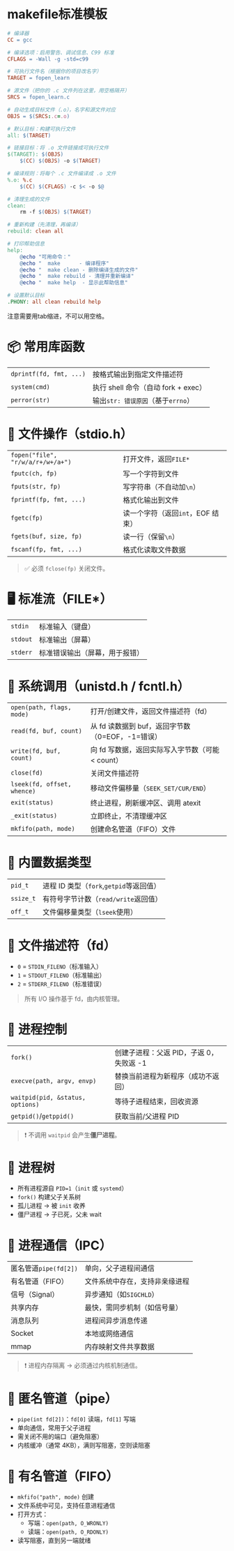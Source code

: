 #  	makefile标准模板

```makefile
# 编译器
CC = gcc

# 编译选项：启用警告、调试信息、C99 标准
CFLAGS = -Wall -g -std=c99

# 可执行文件名（根据你的项目改名字）
TARGET = fopen_learn

# 源文件（把你的 .c 文件列在这里，用空格隔开）
SRCS = fopen_learn.c

# 自动生成目标文件（.o），名字和源文件对应
OBJS = $(SRCS:.c=.o)

# 默认目标：构建可执行文件
all: $(TARGET)

# 链接目标：将 .o 文件链接成可执行文件
$(TARGET): $(OBJS)
	$(CC) $(OBJS) -o $(TARGET)

# 编译规则：将每个 .c 文件编译成 .o 文件
%.o: %.c
	$(CC) $(CFLAGS) -c $< -o $@

# 清理生成的文件
clean:
	rm -f $(OBJS) $(TARGET)

# 重新构建（先清理，再编译）
rebuild: clean all

# 打印帮助信息
help:
	@echo "可用命令："
	@echo "  make      - 编译程序"
	@echo "  make clean - 删除编译生成的文件"
	@echo "  make rebuild - 清理并重新编译"
	@echo "  make help  - 显示此帮助信息"

# 设置默认目标
.PHONY: all clean rebuild help
```

注意需要用tab缩进，不可以用空格。

# 📦 常用库函数

|                         |                                     |
| ----------------------- | ----------------------------------- |
| `dprintf(fd, fmt, ...)` | 按格式输出到指定文件描述符          |
| `system(cmd)`           | 执行 shell 命令（自动 fork + exec） |
| `perror(str)`           | 输出`str: 错误原因`（基于`errno`）  |

# 📁 文件操作（stdio.h）

|                                   |                                   |
| --------------------------------- | --------------------------------- |
| `fopen("file", "r/w/a/r+/w+/a+")` | 打开文件，返回`FILE*`             |
| `fputc(ch, fp)`                   | 写一个字符到文件                  |
| `fputs(str, fp)`                  | 写字符串（不自动加`\n`）          |
| `fprintf(fp, fmt, ...)`           | 格式化输出到文件                  |
| `fgetc(fp)`                       | 读一个字符（返回`int`，EOF 结束） |
| `fgets(buf, size, fp)`            | 读一行（保留`\n`）                |
| `fscanf(fp, fmt, ...)`            | 格式化读取文件数据                |

> ✅ 必须 `fclose(fp)` 关闭文件。 

# 🖥️ 标准流（FILE*）

|          |                                |
| -------- | ------------------------------ |
| `stdin`  | 标准输入（键盘）               |
| `stdout` | 标准输出（屏幕）               |
| `stderr` | 标准错误输出（屏幕，用于报错） |

# 🔧 系统调用（unistd.h / fcntl.h）

|                             |                                                  |
| --------------------------- | ------------------------------------------------ |
| `open(path, flags, mode)`   | 打开/创建文件，返回文件描述符（fd）              |
| `read(fd, buf, count)`      | 从 fd 读数据到 buf，返回字节数（0=EOF，-1=错误） |
| `write(fd, buf, count)`     | 向 fd 写数据，返回实际写入字节数（可能 < count） |
| `close(fd)`                 | 关闭文件描述符                                   |
| `lseek(fd, offset, whence)` | 移动文件偏移量（`SEEK_SET/CUR/END`）             |
| `exit(status)`              | 终止进程，刷新缓冲区、调用 atexit                |
| `_exit(status)`             | 立即终止，不清理缓冲区                           |
| `mkfifo(path, mode)`        | 创建命名管道（FIFO）文件                         |

# 🧬 内置数据类型

|           |                                         |
| --------- | --------------------------------------- |
| `pid_t`   | 进程 ID 类型（`fork`,`getpid`等返回值） |
| `ssize_t` | 有符号字节计数（`read/write`返回值）    |
| `off_t`   | 文件偏移量类型（`lseek`使用）           |

# 🔗 文件描述符（fd）

- `0` = `STDIN_FILENO`（标准输入）
- `1` = `STDOUT_FILENO`（标准输出）
- `2` = `STDERR_FILENO`（标准错误）

> 所有 I/O 操作基于 fd，由内核管理。 

# 🧭 进程控制

|                                  |                                         |
| -------------------------------- | --------------------------------------- |
| `fork()`                         | 创建子进程：父返 PID，子返 0，失败返 -1 |
| `execve(path, argv, envp)`       | 替换当前进程为新程序（成功不返回）      |
| `waitpid(pid, &status, options)` | 等待子进程结束，回收资源                |
| `getpid()`/`getppid()`           | 获取当前/父进程 PID                     |

> ❗ 不调用 `waitpid` 会产生**僵尸进程**。 

# 🌲 进程树

- 所有进程源自 `PID=1`（`init` 或 `systemd`）
- `fork()` 构建父子关系树
- 孤儿进程 → 被 `init` 收养
- 僵尸进程 → 子已死，父未 wait

# 💬 进程通信（IPC）

|                       |                                |
| --------------------- | ------------------------------ |
| 匿名管道`pipe(fd[2])` | 单向，父子进程间通信           |
| 有名管道（FIFO）      | 文件系统中存在，支持非亲缘进程 |
| 信号（Signal）        | 异步通知（如`SIGCHLD`）        |
| 共享内存              | 最快，需同步机制（如信号量）   |
| 消息队列              | 进程间异步消息传递             |
| Socket                | 本地或网络通信                 |
| mmap                  | 内存映射文件共享数据           |

> ❗ 进程内存隔离 → 必须通过内核机制通信。 

# 🚪 匿名管道（pipe）

- `pipe(int fd[2])`：`fd[0]` 读端，`fd[1]` 写端
- 单向通信，常用于父子进程
- 需关闭不用的端口（避免阻塞）
- 内核缓冲（通常 4KB），满则写阻塞，空则读阻塞

# 📮 有名管道（FIFO）

- `mkfifo("path", mode)` 创建
- 文件系统中可见，支持任意进程通信
- 打开方式：
  - 写端：`open(path, O_WRONLY)`
  - 读端：`open(path, O_RDONLY)`
- 读写阻塞，直到另一端就绪

